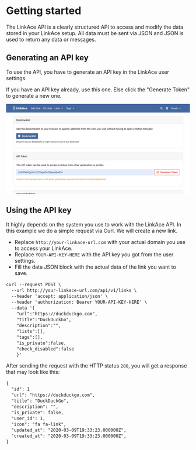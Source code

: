 # Getting started


The LinkAce API is a clearly structured API to access and modify the data stored in your LinkAce setup. All data must be sent via JSON and JSON is used to return any data or messages.


## Generating an API key

To use the API, you have to generate an API key in the LinkAce user settings.

If you have an API key already, use this one. Else click the "Generate Token" to generate a new one.

![Preview of the user settings](../assets/images/linkace_settings_api_key.png)


## Using the API key

It highly depends on the system you use to work with the LinkAce API. In this example we do a simple request via Curl. We will create a new link.

* Replace `http://your-linkace-url.com` with your actual domain you use to access your LinkAce.
* Replace `YOUR-API-KEY-HERE` with the API key you got from the user settings.
* Fill the data JSON block with the actual data of the link you want to save.

```
curl --request POST \
  --url http://your-linkace-url.com/api/v1/links \
  --header 'accept: application/json' \
  --header 'authorization: Bearer YOUR-API-KEY-HERE' \
  --data '{
    "url":"https://duckduckgo.com",
    "title":"DuckDuckGo",
    "description":"",
    "lists":[],
    "tags":[],
    "is_private":false,
    "check_disabled":false
    }'
```

After sending the request with the HTTP status `200`, you will get a response that may look like this:

```
{
  "id": 1
  "url": "https://duckduckgo.com",
  "title": "DuckDuckGo",
  "description": "",
  "is_private": false,
  "user_id": 1,
  "icon": "fa fa-link",
  "updated_at": "2020-03-09T19:33:23.000000Z",
  "created_at": "2020-03-09T19:33:23.000000Z",
}
```
